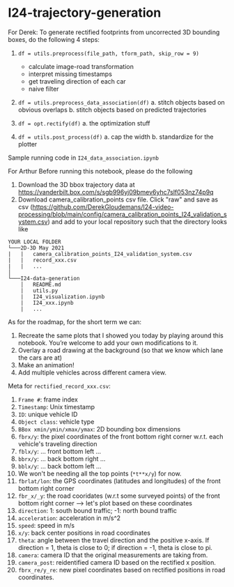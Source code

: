 # I24-trajectory-generation

For Derek:
To generate rectified footprints from uncorrected 3D bounding boxes, do the following 4 steps:

1. ``df = utils.preprocess(file_path, tform_path, skip_row = 9)``
    - calculate image-road transformation
    - interpret missing timestamps
    - get traveling direction of each car
    - naive filter
    
2. ``df = utils.preprocess_data_association(df)``
    a. stitch objects based on obvious overlaps
    b. stitch objects based on predicted trajectories
    
3. ``df = opt.rectify(df)``
    a. the optimization stuff
    
4. ``df = utils.post_process(df)``
    a. cap the width
    b. standardize for the plotter

Sample running code in ``I24_data_association.ipynb``



For Arthur
Before running this notebook, please do the following
1. Download the 3D bbox trajectory data at https://vanderbilt.box.com/s/sgb996yj09bmev6yhc7slf053nz74p9q
2. Download camera_calibration_points csv file. Click "raw" and save as csv (https://github.com/DerekGloudemans/I24-video-processing/blob/main/config/camera_calibration_points_I24_validation_system.csv)
and add to your local repository such that the directory looks like

```
YOUR LOCAL FOLDER
└───2D-3D May 2021
|   |   camera_calibration_points_I24_validation_system.csv
|   |   record_xxx.csv
|   |   ...
│
└───I24-data-generation
    │   README.md
    |   utils.py
    |   I24_visualization.ipynb
    |   I24_xxx.ipynb
    |   ...
```

As for the roadmap, for the short term we can:
1. Recreate the same plots that I showed you today by playing around this notebook. You’re welcome to add your own modifications to it.
2. Overlay a road drawing at the background (so that we know which lane the cars are at)
3. Make an animation!
4. Add multiple vehicles across different camera view.

Meta for `rectified_record_xxx.csv`: 
1. `Frame #`: frame index
2. `Timestamp`: Unix timestamp
3. `ID`: unique vehicle ID
4. `Object class`: vehicle type
5. `BBox xmin/ymin/xmax/ymax`: 2D bounding box dimensions
6. `fbrx/y`: the pixel coordinates of the front bottom right corner w.r.t. each vehicle's traveling direction
7. `fblx/y`: ... front bottom left ...
8. `bbrx/y`: ... back bottom right ...
9. `bblx/y`: ... back bottom left ...
10. We won't be needing all the top points (`*t**x/y`) for now.
11. `fbrlat/lon`: the GPS coordinates (latitudes and longitudes) of the front bottom right corner
12. `fbr_x/_y`: the road cooridates (w.r.t some surveyed points) of the front bottom right corner --> let's plot based on these coordinates
13. `direction`: 1: south bound traffic; -1: north bound traffic
14. `acceleration`: acceleration in m/s^2
15. `speed`: speed in m/s
16. `x/y`: back center positions in road coordinates
17. `theta`: angle between the travel direction and the positive x-axis. If direction = 1, theta is close to 0; if direction = -1, theta is close to pi.
18. `camera`: camera ID that the original measurements are taking from.
19. `camera_post`: reidentified camera ID based on the rectified x position.
20. `fbrx_re/y_re`: new pixel coordinates based on rectified positions in road coordinates.
